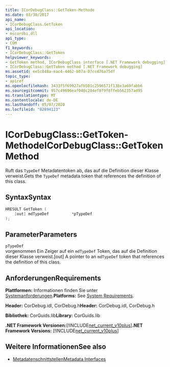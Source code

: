 ```yaml
---
title: ICorDebugClass::GetToken-Methode
ms.date: 03/30/2017
api_name:
- ICorDebugClass.GetToken
api_location:
- mscordbi.dll
api_type:
- COM
f1_keywords:
- ICorDebugClass::GetToken
helpviewer_keywords:
- GetToken method, ICorDebugClass interface [.NET Framework debugging]
- ICorDebugClass::GetToken method [.NET Framework debugging]
ms.assetid: ee5c848a-eac4-4462-b07a-07ccd76a75df
topic_type:
- apiref
ms.openlocfilehash: 3433f5f69927afb501c2596571f138e3a69fabb6
ms.sourcegitcommit: 957c49696eaf048c284ef8f9f8ffeb562357ad95
ms.translationtype: MT
ms.contentlocale: de-DE
ms.lasthandoff: 05/07/2020
ms.locfileid: "82894123"
---
```

# <a name="icordebugclassgettoken-method"></a><span data-ttu-id="67176-102">ICorDebugClass::GetToken-Methode</span><span class="sxs-lookup"><span data-stu-id="67176-102">ICorDebugClass::GetToken Method</span></span>
<span data-ttu-id="67176-103">Ruft das `TypeDef` Metadatentoken ab, das auf die Definition dieser Klasse verweist.</span><span class="sxs-lookup"><span data-stu-id="67176-103">Gets the `TypeDef` metadata token that references the definition of this class.</span></span>  
  
## <a name="syntax"></a><span data-ttu-id="67176-104">Syntax</span><span class="sxs-lookup"><span data-stu-id="67176-104">Syntax</span></span>  
  
```cpp  
HRESULT GetToken (  
    [out] mdTypeDef          *pTypeDef  
);  
```  
  
## <a name="parameters"></a><span data-ttu-id="67176-105">Parameter</span><span class="sxs-lookup"><span data-stu-id="67176-105">Parameters</span></span>  
 `pTypeDef`  
 <span data-ttu-id="67176-106">vorgenommen Ein Zeiger auf ein `mdTypeDef` Token, das auf die Definition dieser Klasse verweist.</span><span class="sxs-lookup"><span data-stu-id="67176-106">[out] A pointer to an `mdTypeDef` token that references the definition of this class.</span></span>  
  
## <a name="requirements"></a><span data-ttu-id="67176-107">Anforderungen</span><span class="sxs-lookup"><span data-stu-id="67176-107">Requirements</span></span>  
 <span data-ttu-id="67176-108">**Plattformen:** Informationen finden Sie unter [Systemanforderungen](../../get-started/system-requirements.md).</span><span class="sxs-lookup"><span data-stu-id="67176-108">**Platforms:** See [System Requirements](../../get-started/system-requirements.md).</span></span>  
  
 <span data-ttu-id="67176-109">**Header:** CorDebug.idl, CorDebug.h</span><span class="sxs-lookup"><span data-stu-id="67176-109">**Header:** CorDebug.idl, CorDebug.h</span></span>  
  
 <span data-ttu-id="67176-110">**Bibliothek:** CorGuids.lib</span><span class="sxs-lookup"><span data-stu-id="67176-110">**Library:** CorGuids.lib</span></span>  
  
 <span data-ttu-id="67176-111">**.NET Framework Versionen:**[!INCLUDE[net_current_v10plus](../../../../includes/net-current-v10plus-md.md)]</span><span class="sxs-lookup"><span data-stu-id="67176-111">**.NET Framework Versions:** [!INCLUDE[net_current_v10plus](../../../../includes/net-current-v10plus-md.md)]</span></span>  
  
## <a name="see-also"></a><span data-ttu-id="67176-112">Weitere Informationen</span><span class="sxs-lookup"><span data-stu-id="67176-112">See also</span></span>

- [<span data-ttu-id="67176-113">Metadatenschnittstellen</span><span class="sxs-lookup"><span data-stu-id="67176-113">Metadata Interfaces</span></span>](../metadata/metadata-interfaces.md)
